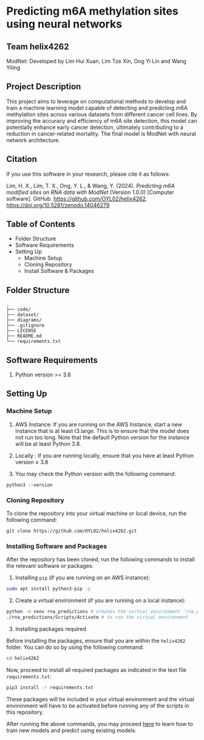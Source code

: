 # Predicting m6A methylation sites using neural networks
## Team helix4262
ModNet: Developed by Lim Hui Xuan, Lim Tze Xin, Ong Yi Lin and Wang Yiling

## Project Description

This project aims to leverage on computational methods to develop and train a machine learning model capable of detecting and predicting m6A methylation sites across various datasets from different cancer cell lines. By improving the accuracy and efficiency of m6A site detection, this model can potentially enhance early cancer detection, ultimately contributing to a reduction in cancer-related mortality. The final model is ModNet with neural network architecture.

## Citation

If you use this software in your research, please cite it as follows:

Lim, H. X., Lim, T. X., Ong, Y. L., & Wang, Y. (2024). *Predicting m6A modified sites on RNA data with ModNet* (Version 1.0.0) [Computer software]. GitHub. https://github.com/OYL02/helix4262. https://doi.org/10.5281/zenodo.14046279

## Table of Contents
- Folder Structure
- Software Requirements 
- Setting Up 
    - Machine Setup
    - Cloning Repository
    - Install Software & Packages

## Folder Structure

```
.
├── code/
├── dataset/
├── diagrams/
├── .gitignore
├── LICENSE
├── README.md
└── requirements.txt
```

## Software Requirements

1. Python version >= 3.8

## Setting Up

### Machine Setup  

1. AWS Instance: If you are running on the AWS Instance, start a new instance that is at least t3.large. This is to ensure that the model does not run too long. Note that the default Python version for the instance will be at least Python 3.8.

2. Locally : If you are running locally, ensure that you have at least Python version ≥ 3.8
3. You may check the Python version with the following command:
```
python3 --version
```

### Cloning Repository

To clone the repository into your virtual machine or local device, run the following command:
```
git clone https://github.com/OYL02/helix4262.git
```

### Installing Software and Packages

After the repository has been cloned, run the following commands to install the relevant software or packages:

1. Installing `pip` (if you are running on an AWS instance):

```bash
sudo apt install python3-pip -y
```

2. Create a virtual environment (if you are running on a local instance):

```bash
python -m venv rna_predictions # creates the virtual environment 'rna_predictions'
./rna_predictions/Scripts/Activate # to run the virtual environment
```

3. Installing packages required

Before installing the packages, ensure that you are within the `helix4262` folder. You can do so by using the following command:

```bash
cd helix4262
```

Now, proceed to install all required packages as indicated in the text file `requirements.txt`:

```bash
pip3 install -r requirements.txt
```

These packages will be included in your virtual environment and the virtual environment will have to be activated before running any of the scripts in this repository.


After running the above commands, you may proceed [here](https://github.com/OYL02/helix4262/tree/main/code) to learn how to train new models and predict using existing models.

